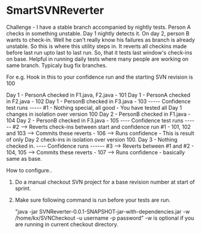 # SmartSVNReverter

Challenge - I have a stable branch accompanied by nightly tests. Person A checks in something unstable. Day 1 nightly detects it. On day 2, person B wants to check-in. Well he can't really know his failures as branch is already unstable. So this is where this utility steps in. It reverts all checkins made before last run upto last to last run. So, that it tests last window's check-ins on base. Helpful in running daily tests where many people are working on same branch. Typicaly bug fix branches.

For e.g. Hook in this to your confidence run and the starting SVN revision is 100

Day 1 - PersonA checked in F1.java, F2.java - 101
Day 1 - PersonA checked in F2.java - 102
Day 1 - PersonB checked in F3.java - 103
----- Confidence test runs ----- #1
    - Nothing special, all good - You have tested all Day 1 changes in isolation over version 100
Day 2 - PersonB checked in F1.java - 104
Day 2 - PersonB checked in F3.java - 105
---- Confidence test runs ------ #2
    --> Reverts check-ins between start and confidence run #1 - 101, 102 and 103
    --> Commits these reverts - 106
    --> Runs confidence - This is result of only Day 2 check-ins in isolation over version 100.
Day 3 - Nothing checked in.
    ---- Confidence runs ------ #3
    --> Reverts between #1 and #2 - 104, 105
    --> Commits these reverts - 107
    --> Runs confidence - basically same as base.

How to configure..

1. Do a manual checkout SVN project for a base revision number at start of sprint.
3. Make sure following command is run before your tests are run.

    "java -jar SVNReverter-0.0.1-SNAPSHOT-jar-with-dependencies.jar -w /home/kx/SVNCheckout -u username -p password"
            -w is optional if you are running in current checkout directory.
